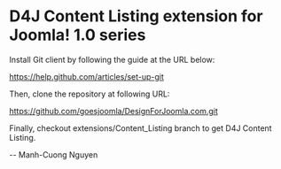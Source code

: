 D4J Content Listing extension for Joomla! 1.0 series
====================================================

Install Git client by following the guide at the URL below:

https://help.github.com/articles/set-up-git

Then, clone the repository at following URL:

https://github.com/goesjoomla/DesignForJoomla.com.git

Finally, checkout extensions/Content_Listing branch to get D4J Content Listing.

--
Manh-Cuong Nguyen